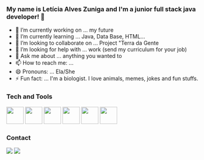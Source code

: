 ### My name is Letícia Alves Zuniga and I'm a junior full stack java developer!  👋


- 🔭 I’m currently working on ... my future
- 🌱 I’m currently learning ... Java, Data Base, HTML...
- 👯 I’m looking to collaborate on ... Project "Terra da Gente
- 🤔 I’m looking for help with ... work (send my curriculum for your job)
- 💬 Ask me about ... anything you wanted to
- 📫 How to reach me: ... 
- 😄 Pronouns: ... Ela/She
- ⚡ Fun fact: ... I'm a biologist. I love animals, memes, jokes and fun stuffs.

### Tech and Tools   

<img src="https://cdn.jsdelivr.net/gh/devicons/devicon/icons/java/java-original-wordmark.svg" width="45" height="45" /> <img src="https://cdn.jsdelivr.net/gh/devicons/devicon/icons/css3/css3-original-wordmark.svg" width="45" height="45"/> <img src="https://cdn.jsdelivr.net/gh/devicons/devicon/icons/mysql/mysql-original-wordmark.svg" width="45" height="45"/>  <img src="https://cdn.jsdelivr.net/gh/devicons/devicon/icons/spring/spring-original-wordmark.svg" width="45" height="45"/>  <img src="https://cdn.jsdelivr.net/gh/devicons/devicon/icons/docker/docker-original-wordmark.svg" width="45" height="45"/>  <img src="https://cdn.jsdelivr.net/gh/devicons/devicon/icons/git/git-original-wordmark.svg" width="45" height="45"/>
          
          
 
### Contact
<div>         
<a href = "mailto:leh.zuniga@gmail.com"><img src="https://img.shields.io/badge/Gmail-D14836?style=for-the-badge&logo=gmail&logoColor=white" target="_blank"></a>
<a href="https://www.linkedin.com/in/leticia-zuniga" target="_blank"><img src="https://img.shields.io/badge/-LinkedIn-%230077B5?style=for-the-badge&logo=linkedin&logoColor=white" target="_blank"></a>   
</div>

